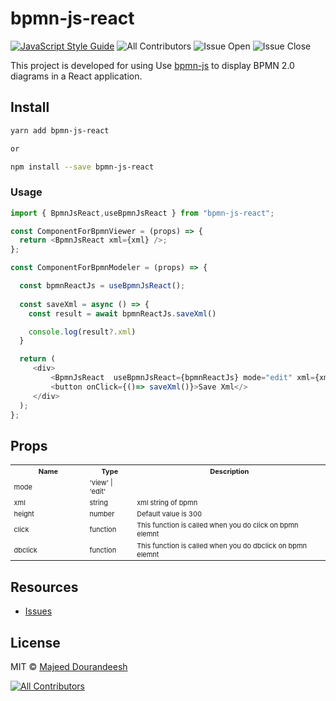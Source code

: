 # bpmn-js-react

[![JavaScript Style Guide](https://img.shields.io/badge/code_style-standard-brightgreen.svg)](https://standardjs.com)
![All Contributors](https://img.shields.io/github/forks/majeeddl/bpmn-js-react.svg)
![Issue Open](https://img.shields.io/github/issues/majeeddl/bpmn-js-react.svg)
![Issue Close](https://img.shields.io/github/issues-closed/majeeddl/bpmn-js-react.svg)

<!-- ALL-CONTRIBUTORS-BADGE:START - Do not remove or modify this section -->

This project is developed for using Use [bpmn-js](https://github.com/bpmn-io/bpmn-js) to display BPMN 2.0 diagrams in a React application.


## Install

```bash
yarn add bpmn-js-react 

or

npm install --save bpmn-js-react
```

### Usage

```javascript
import { BpmnJsReact,useBpmnJsReact } from "bpmn-js-react";

const ComponentForBpmnViewer = (props) => {
  return <BpmnJsReact xml={xml} />;
};

const ComponentForBpmnModeler = (props) => {

  const bpmnReactJs = useBpmnJsReact();
 
  const saveXml = async () => {
    const result = await bpmnReactJs.saveXml()

    console.log(result?.xml)
  }

  return (
     <div>
         <BpmnJsReact  useBpmnJsReact={bpmnReactJs} mode="edit" xml={xml} />
         <button onClick={()=> saveXml()}>Save Xml</>
     </div>
  );
};
```

## Props

<table width="100%" style="width:100%;font-size:11px">
  <tr>
    <th width="24%">Name</th>
    <th>Type</th>
    <th>Description</th>
  </tr>
  <tr>
    <td>mode</td>
    <td>'view' | 'edit'</td>
    <td></td>
  </tr>
   <tr>
    <td>xml</td>
    <td>string</td>
    <td>xml string of bpmn</td>
  </tr>
  <tr>
    <td>height</td>
    <td>number</td>
    <td>Default value is 300</td>
  </tr>
  <tr>
    <td>click</td>
    <td>function</td>
    <td>This function is called when you do click on bpmn elemnt</td>
  </tr>
  <tr>
    <td>dbclick</td>
    <td>function</td>
    <td>This function is called when you do dbclick on bpmn elemnt</td>
  </tr>
</table>


## Resources

- [Issues](https://github.com/majeeddl/bpmn-js-react/issues)

## License

MIT © [Majeed Dourandeesh](https://github.com/majeeddl)

[![All Contributors](https://img.shields.io/badge/all_contributors-1-orange.svg?style=flat-square)](#contributors-)

<!-- ALL-CONTRIBUTORS-BADGE:END -->

